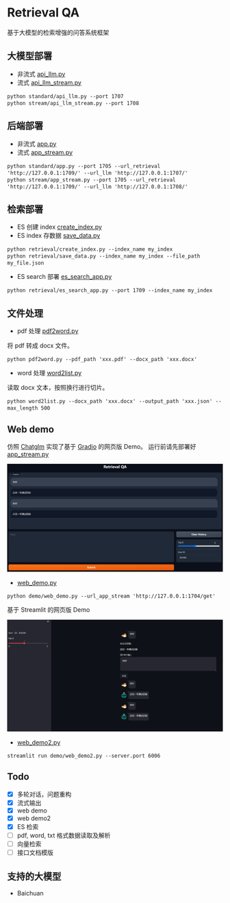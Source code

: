 # Retrieval QA

基于大模型的检索增强的问答系统框架

## 大模型部署

- 非流式
  [api_llm.py](standard/api_llm.py)
- 流式
  [api_llm_stream.py](stream/api_llm_stream.py)

```shell
python standard/api_llm.py --port 1707
python stream/api_llm_stream.py --port 1708
```

## 后端部署

- 非流式
  [app.py](standard/app.py)
- 流式
  [app_stream.py](stream/app_stream.py)

```shell
python standard/app.py --port 1705 --url_retrieval 'http://127.0.0.1:1709/' --url_llm 'http://127.0.0.1:1707/'
python stream/app_stream.py --port 1705 --url_retrieval 'http://127.0.0.1:1709/' --url_llm 'http://127.0.0.1:1708/'
```

## 检索部署

- ES 创建 index
  [create_index.py](retrieval/create_index.py)
- ES index 存数据
  [save_data.py](retrieval/save_data.py)

```shell
python retrieval/create_index.py --index_name my_index
python retrieval/save_data.py --index_name my_index --file_path my_file.json
```

- ES search 部署
  [es_search_app.py](retrieval/es_search_app.py)

```shell
python retrieval/es_search_app.py --port 1709 --index_name my_index
```

## 文件处理

- pdf 处理 [pdf2word.py](read_file/pdf2word.py)

将 pdf 转成 docx 文件。

```shell
python pdf2word.py --pdf_path 'xxx.pdf' --docx_path 'xxx.docx'
```

- word 处理 [word2list.py](read_file/word2list.py)

读取 docx 文本，按照换行进行切片。

```shell
python word2list.py --docx_path 'xxx.docx' --output_path 'xxx.json' --max_length 500
```

## Web demo

仿照 [Chatglm](https://github.com/THUDM/ChatGLM-6B) 实现了基于 [Gradio](https://www.gradio.app/) 的网页版 Demo。
运行前请先部署好 [app_stream.py](stream/app_stream.py)

![Web demo](img/web_demo.png)

- [web_demo.py](demo/web_demo.py)

```shell
python demo/web_demo.py --url_app_stream 'http://127.0.0.1:1704/get'
```

基于 Streamlit 的网页版 Demo

![Web demo2](img/web_demo2.png)

- [web_demo2.py](demo/web_demo2.py)

```shell
streamlit run demo/web_demo2.py --server.port 6006
```

## Todo

- [x] 多轮对话，问题重构
- [x] 流式输出
- [x] web demo
- [x] web demo2
- [x] ES 检索
- [ ] pdf, word, txt 格式数据读取及解析
- [ ] 向量检索
- [ ] 接口文档模版

## 支持的大模型

- Baichuan